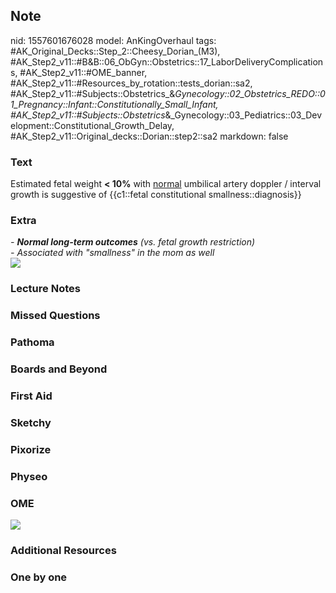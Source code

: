 ## Note
nid: 1557601676028
model: AnKingOverhaul
tags: #AK_Original_Decks::Step_2::Cheesy_Dorian_(M3), #AK_Step2_v11::#B&B::06_ObGyn::Obstetrics::17_LaborDeliveryComplications, #AK_Step2_v11::#OME_banner, #AK_Step2_v11::#Resources_by_rotation::tests_dorian::sa2, #AK_Step2_v11::#Subjects::Obstetrics_&_Gynecology::02_Obstetrics_REDO::01_Pregnancy::Infant::Constitutionally_Small_Infant, #AK_Step2_v11::#Subjects::Obstetrics_&_Gynecology::03_Pediatrics::03_Development::Constitutional_Growth_Delay, #AK_Step2_v11::Original_decks::Dorian::step2::sa2
markdown: false

### Text
Estimated fetal weight <b>< 10%</b> with <u>normal</u> umbilical
artery doppler / interval growth is suggestive of {{c1::fetal
constitutional smallness::diagnosis}}

### Extra
<div>
  <div>
    <i>- <b>Normal long-term outcomes</b> (vs. fetal growth
    restriction)</i>
  </div>
</div>
<div>
  <i>- Associated with "smallness" in the mom as well</i>
</div>
<div>
  <b><i><img src="paste-1050166748512259.jpg"></i></b>
</div>

### Lecture Notes


### Missed Questions


### Pathoma


### Boards and Beyond


### First Aid


### Sketchy


### Pixorize


### Physeo


### OME
<div class="ome-widget">
  <a href="https://onlinemeded.org?ref=anki"><img src=
  "_OME_AnkiFlashcards_General_3.png"></a>
</div>

### Additional Resources


### One by one


